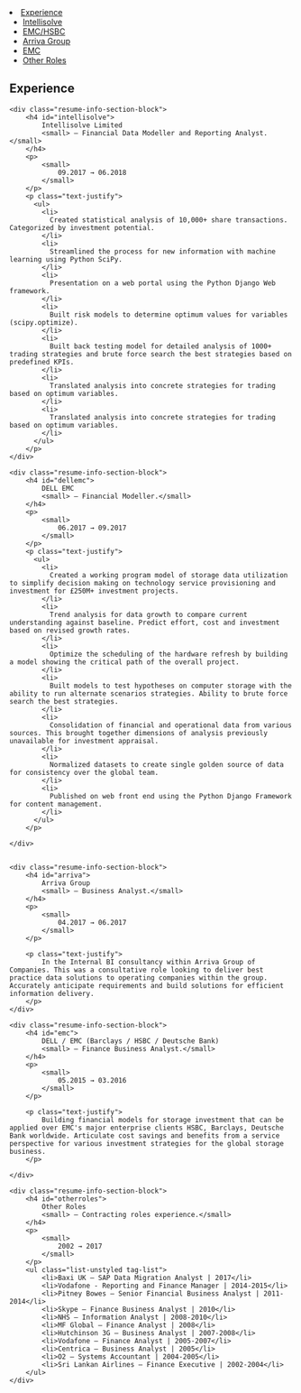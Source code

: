 <li>
    <a href="#experience">Experience</a>
    <ul class="nav nav nav-pills nav-stacked">
        <li><a href="#intellisolve">Intellisolve</a></li>
        <li><a href="#dellemc">EMC/HSBC</a></li>
        <li><a href="#arriva">Arriva Group</a></li>
        <li><a href="#emc">EMC</a></li>
        <li><a href="#otherroles">Other Roles</a></li>
    </ul>
</li>

<section class="resume-info-section">
    <h2 id="experience">Experience</h2>

    <div class="resume-info-section-block">
        <h4 id="intellisolve">
            Intellisolve Limited
            <small> – Financial Data Modeller and Reporting Analyst.</small>
        </h4>
        <p>
            <small>
                09.2017 → 06.2018
            </small>
        </p>
        <p class="text-justify">
          <ul>
            <li>
              Created statistical analysis of 10,000+ share transactions. Categorized by investment potential.
            </li>
            <li>
              Streamlined the process for new information with machine learning using Python SciPy.
            </li>
            <li>
              Presentation on a web portal using the Python Django Web framework.
            </li>
            <li>
              Built risk models to determine optimum values for variables (scipy.optimize).
            </li>
            <li>
              Built back testing model for detailed analysis of 1000+ trading strategies and brute force search the best strategies based on predefined KPIs.
            </li>
            <li>
              Translated analysis into concrete strategies for trading based on optimum variables.
            </li>
            <li>
              Translated analysis into concrete strategies for trading based on optimum variables.
            </li>
          </ul>
        </p>
    </div>

    <div class="resume-info-section-block">
        <h4 id="dellemc">
            DELL EMC
            <small> – Financial Modeller.</small>
        </h4>
        <p>
            <small>
                06.2017 → 09.2017
            </small>
        </p>
        <p class="text-justify">
          <ul>
            <li>
              Created a working program model of storage data utilization to simplify decision making on technology service provisioning and investment for £250M+ investment projects.
            </li>
            <li>
              Trend analysis for data growth to compare current understanding against baseline. Predict effort, cost and investment based on revised growth rates.
            </li>
            <li>
              Optimize the scheduling of the hardware refresh by building a model showing the critical path of the overall project.
            </li>
            <li>
              Built models to test hypotheses on computer storage with the ability to run alternate scenarios strategies. Ability to brute force search the best strategies.
            </li>
            <li>
              Consolidation of financial and operational data from various sources. This brought together dimensions of analysis previously unavailable for investment appraisal.
            </li>
            <li>
              Normalized datasets to create single golden source of data for consistency over the global team.
            </li>
            <li>
              Published on web front end using the Python Django Framework for content management.
            </li>
          </ul>
        </p>

    </div>


    <div class="resume-info-section-block">
        <h4 id="arriva">
            Arriva Group
            <small> – Business Analyst.</small>
        </h4>
        <p>
            <small>
                04.2017 → 06.2017
            </small>
        </p>

        <p class="text-justify">
            In the Internal BI consultancy within Arriva Group of Companies. This was a consultative role looking to deliver best practice data solutions to operating companies within the group. Accurately anticipate requirements and build solutions for efficient information delivery.
        </p>
    </div>

    <div class="resume-info-section-block">
        <h4 id="emc">
            DELL / EMC (Barclays / HSBC / Deutsche Bank)
            <small> – Finance Business Analyst.</small>
        </h4>
        <p>
            <small>
                05.2015 → 03.2016
            </small>
        </p>

        <p class="text-justify">
            Building financial models for storage investment that can be applied over EMC's major enterprise clients HSBC, Barclays, Deutsche Bank worldwide. Articulate cost savings and benefits from a service perspective for various investment strategies for the global storage business.
        </p>

    </div>

    <div class="resume-info-section-block">
        <h4 id="otherroles">
            Other Roles
            <small> – Contracting roles experience.</small>
        </h4>
        <p>
            <small>
                2002 → 2017
            </small>
        </p>
        <ul class="list-unstyled tag-list">
            <li>Baxi UK – SAP Data Migration Analyst | 2017</li>
            <li>Vodafone - Reporting and Finance Manager | 2014-2015</li>
            <li>Pitney Bowes – Senior Financial Business Analyst | 2011-2014</li>
            <li>Skype – Finance Business Analyst | 2010</li>
            <li>NHS – Information Analyst | 2008-2010</li>
            <li>MF Global – Finance Analyst | 2008</li>
            <li>Hutchinson 3G – Business Analyst | 2007-2008</li>
            <li>Vodafone – Finance Analyst | 2005-2007</li>
            <li>Centrica – Business Analyst | 2005</li>
            <li>O2 – Systems Accountant | 2004-2005</li>
            <li>Sri Lankan Airlines – Finance Executive | 2002-2004</li>
        </ul>
    </div>
</section>
